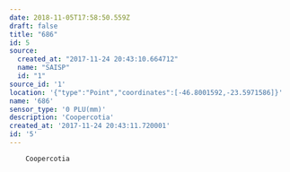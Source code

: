 ```yaml
---
date: 2018-11-05T17:58:50.559Z
draft: false
title: "686"
id: 5
source:
  created_at: "2017-11-24 20:43:10.664712"
  name: "SAISP"
  id: "1"
source_id: '1'
location: '{"type":"Point","coordinates":[-46.8001592,-23.5971586]}'
name: '686'
sensor_type: '0 PLU(mm)'
description: 'Coopercotia'
created_at: '2017-11-24 20:43:11.720001'
id: '5'
---
```

		Coopercotia